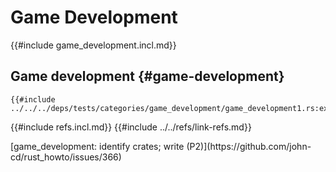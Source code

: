 # Game Development

{{#include game_development.incl.md}}

## Game development {#game-development}

```rust,editable
{{#include ../../../deps/tests/categories/game_development/game_development1.rs:example}}
```

{{#include refs.incl.md}}
{{#include ../../refs/link-refs.md}}

<div class="hidden">
[game_development: identify crates; write (P2)](https://github.com/john-cd/rust_howto/issues/366)

</div>
